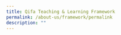 ```yaml
---
title: Qifa Teaching & Learning Framework
permalink: /about-us/framework/permalink
description: ""
---
```

